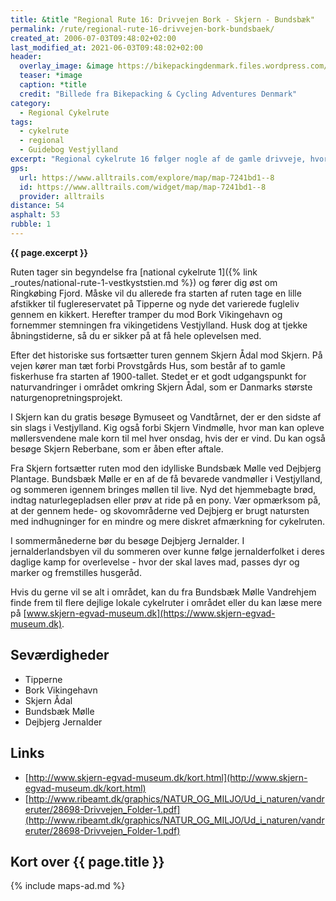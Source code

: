 ```yaml
---
title: &title "Regional Rute 16: Drivvejen Bork - Skjern - Bundsbæk"
permalink: /rute/regional-rute-16-drivvejen-bork-bundsbaek/
created_at: 2006-07-03T09:48:02+02:00
last_modified_at: 2021-06-03T09:48:02+02:00
header:
  overlay_image: &image https://bikepackingdenmark.files.wordpress.com/2018/06/dsc_1564.jpg?w=740
  teaser: *image
  caption: *title  
  credit: "Billede fra Bikepacking & Cycling Adventures Denmark"
category:
  - Regional Cykelrute
tags:
  - cykelrute
  - regional
  - Guidebog Vestjylland
excerpt: "Regional cykelrute 16 følger nogle af de gamle drivveje, hvor kreaturer blev drevet til og fra græsning på engene eller til de store kvægmarkeder i Nordtyskland. Tag dig tid til at læse informationstavlerne ved de forskellige kulturspor."
gps:
  url: https://www.alltrails.com/explore/map/map-7241bd1--8
  id: https://www.alltrails.com/widget/map/map-7241bd1--8
  provider: alltrails
distance: 54
asphalt: 53
rubble: 1
---
```


**{{ page.excerpt }}**

Ruten tager sin begyndelse fra [national cykelrute 1]({% link _routes/national-rute-1-vestkyststien.md %}) og fører dig øst om Ringkøbing Fjord. Måske vil du allerede fra starten af ruten tage en lille afstikker til fuglereservatet på Tipperne og nyde det varierede fugleliv gennem en kikkert. Herefter tramper du mod Bork Vikingehavn og fornemmer stemningen fra vikingetidens Vestjylland. Husk dog at tjekke åbningstiderne, så du er sikker på at få hele oplevelsen med.

Efter det historiske sus fortsætter turen gennem Skjern Ådal mod Skjern. På vejen kører man tæt forbi Provstgårds Hus, som består af to gamle fiskerhuse fra starten af 1900-tallet. Stedet er et godt udgangspunkt for naturvandringer i området omkring Skjern Ådal, som er Danmarks største naturgenopretningsprojekt.

I Skjern kan du gratis besøge Bymuseet og Vandtårnet, der er den sidste af sin slags i Vestjylland. Kig også forbi Skjern Vindmølle, hvor man kan opleve møllersvendene male korn til mel hver onsdag, hvis der er vind. Du kan også besøge Skjern Reberbane, som er åben efter aftale.

Fra Skjern fortsætter ruten mod den idylliske Bundsbæk Mølle ved Dejbjerg Plantage. Bundsbæk Mølle er en af de få bevarede vandmøller i Vestjylland, og sommeren igennem bringes møllen til live. Nyd det hjemmebagte brød, indtag naturlegepladsen eller prøv at ride på en pony. Vær opmærksom på, at der gennem hede- og skovområderne ved Dejbjerg er brugt natursten med indhugninger for en mindre og mere diskret afmærkning for cykelruten.

I sommermånederne bør du besøge Dejbjerg Jernalder. I jernalderlandsbyen vil du sommeren over kunne følge jernalderfolket i deres daglige kamp for overlevelse - hvor der skal laves mad, passes dyr og marker og fremstilles husgeråd.

Hvis du gerne vil se alt i området, kan du fra Bundsbæk Mølle Vandrehjem finde frem til flere dejlige lokale cykelruter i området eller du kan læse mere på [www.skjern-egvad-museum.dk](https://www.skjern-egvad-museum.dk).

## Seværdigheder

- Tipperne
- Bork Vikingehavn
- Skjern Ådal
- Bundsbæk Mølle
- Dejbjerg Jernalder

## Links

- [http://www.skjern-egvad-museum.dk/kort.html](http://www.skjern-egvad-museum.dk/kort.html)
- [http://www.ribeamt.dk/graphics/NATUR_OG_MILJO/Ud_i_naturen/vandreruter/28698-Drivvejen_Folder-1.pdf](http://www.ribeamt.dk/graphics/NATUR_OG_MILJO/Ud_i_naturen/vandreruter/28698-Drivvejen_Folder-1.pdf)

## Kort over {{ page.title }}

{% include maps-ad.md %}
